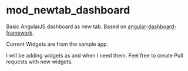 mod_newtab_dashboard
====================

Basic AngularJS dashboard as new tab. Based on [angular-dashboard-framework](https://github.com/sdorra/angular-dashboard-framework).

Current Widgets are from the sample app.

I will be adding widgets as and when I need them. Feel free to create Pull requests with new widgets.
